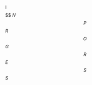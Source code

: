 I$$$$$$$$$$$$$$$$$$$$$$$$$$$$$$
$N$$$$$$$$$$$$$$$$$$$$$$$$$$$$$
$$P$$$$$$$$$$$$$$$$$$$$$$$$$$$$
$$$R$$$$$$$$$$$$$$$$$$$$$$$$$$$
$$$$O$$$$$$$$$$$$$$$$$$$$$$$$$$
$$$$$G$$$$$$$$$$$$$$$$$$$$$$$$$
$$$$$$R$$$$$$$$$$$$$$$$$$$$$$$$
$$$$$$$E$$$$$$$$$$$$$$$$$$$$$$$
$$$$$$$$S$$$$$$$$$$$$$$$$$$$$$$
$$$$$$$$$S$$$$$$$$$$$$$$$$$$$$$
